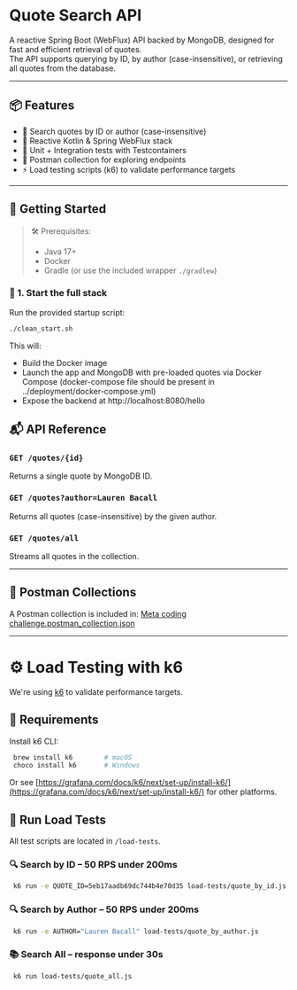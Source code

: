 # Quote Search API

A reactive Spring Boot (WebFlux) API backed by MongoDB, designed for fast and efficient retrieval of quotes.  
The API supports querying by ID, by author (case-insensitive), or retrieving all quotes from the database.

---

## 📦 Features

- 🔎 Search quotes by ID or author (case-insensitive)
- 🧵 Reactive Kotlin & Spring WebFlux stack
- 🧪 Unit + Integration tests with Testcontainers
- 📘 Postman collection for exploring endpoints
- ⚡ Load testing scripts (k6) to validate performance targets

---

## 🚀 Getting Started

> 🛠 Prerequisites:
> - Java 17+
> - Docker
> - Gradle (or use the included wrapper `./gradlew`)

### 🔧 1. Start the full stack

Run the provided startup script:

```bash
./clean_start.sh
```

This will:
 - Build the Docker image
 - Launch the app and MongoDB with pre-loaded quotes via Docker Compose (docker-compose file should be present in ../deployment/docker-compose.yml)
 - Expose the backend at http://localhost:8080/hello

## 📬 API Reference

### `GET /quotes/{id}`
Returns a single quote by MongoDB ID.

### `GET /quotes?author=Lauren Bacall`
Returns all quotes (case-insensitive) by the given author.

### `GET /quotes/all`
Streams all quotes in the collection.

---

## 🔁 Postman Collections

A Postman collection is included in:
[Meta coding challenge.postman_collection.json](Meta%20coding%20challenge.postman_collection.json)

-----

# ⚙️ Load Testing with k6

We're using [k6](https://k6.io/) to validate performance targets.

## 📌 Requirements

Install k6 CLI:

```bash
 brew install k6        # macOS
 choco install k6       # Windows
```

Or see [https://grafana.com/docs/k6/next/set-up/install-k6/](https://grafana.com/docs/k6/next/set-up/install-k6/) for other platforms.

## 🧪 Run Load Tests

All test scripts are located in `/load-tests`.

### 🔍 Search by ID – 50 RPS under 200ms

```bash
 k6 run -e QUOTE_ID=5eb17aadb69dc744b4e70d35 load-tests/quote_by_id.js
```

### 🔍 Search by Author – 50 RPS under 200ms

```bash
 k6 run -e AUTHOR="Lauren Bacall" load-tests/quote_by_author.js
```

### 📚 Search All – response under 30s

```bash
 k6 run load-tests/quote_all.js
```

